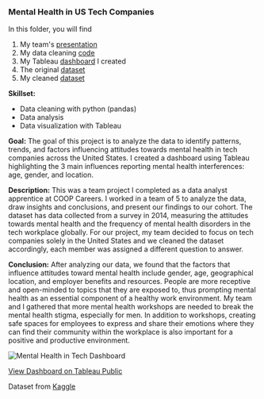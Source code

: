 ### Mental Health in US Tech Companies
In this folder, you will find
1. My team's [presentation](https://github.com/shyrlee/Shirley-Xia-Portfolio/blob/0d0b984012399543f2d38f3fe65ad11b35984414/Mental%20Health%20in%20Tech/Mental%20Health%20In%20Tech%20Presentation.pdf)
2. My data cleaning [code](https://github.com/shyrlee/Shirley-Xia-Portfolio/blob/a9d4c755479aaf432091f6aa9f5845416171f117/Mental%20Health%20in%20Tech/Mental%20Health%20Survey%20Data%20Cleaning.ipynb)
3. My Tableau [dashboard](https://github.com/shyrlee/Shirley-Xia-Portfolio/blob/8e03383eca0794f2d6a565a51f822cce07ac6a45/Mental%20Health%20in%20Tech/Mental%20Health%20in%20Tech%20Dashboard.png) I created
4. The original [dataset](https://github.com/shyrlee/Shirley-Xia-Portfolio/blob/8e03383eca0794f2d6a565a51f822cce07ac6a45/Mental%20Health%20in%20Tech/mental_health_survey.csv)
5. My cleaned [dataset](https://github.com/shyrlee/Shirley-Xia-Portfolio/blob/8e03383eca0794f2d6a565a51f822cce07ac6a45/Mental%20Health%20in%20Tech/mentalhealth_clean.csv)

**Skillset:** 

- Data cleaning with python (pandas)
- Data analysis
- Data visualization with Tableau

**Goal:** The goal of this project is to analyze the data to identify patterns, trends, and factors influencing attitudes towards mental health in tech companies across the United States. I created a dashboard using Tableau highlighting the 3 main influences reporting mental health interferences: age, gender, and location.

**Description:** This was a team project I completed as a data analyst apprentice at COOP Careers. I worked in a team of 5 to analyze the data, draw insights and conclusions, and present our findings to our cohort. The dataset has data collected from a survey in 2014, measuring the attitudes towards mental health and the frequency of mental health disorders in the tech workplace globally. For our project, my team decided to focus on tech companies solely in the United States and we cleaned the dataset accordingly, each member was assigned a different question to answer. 

**Conclusion:** After analyzing our data, we found that the factors that influence attitudes toward mental health include gender, age, geographical location, and employer benefits and resources. People are more receptive and open-minded to topics that they are exposed to, thus prompting mental health as an essential component of a healthy work environment. My team and I gathered that more mental health workshops are needed to break the mental health stigma, especially for men. In addition to workshops, creating safe spaces for employees to express and share their emotions where they can find their community within the workplace is also important for a positive and productive environment.

![Mental Health in Tech Dashboard](https://github.com/shyrlee/Shirley-Xia-Portfolio/assets/134797686/c2e9a664-12ab-4f8b-a1d5-ec7a7e61c503)

[View Dashboard on Tableau Public](https://public.tableau.com/views/MentalHealthinUSTechCompanies/Dashboard1?:language=en-US&:display_count=n&:origin=viz_share_link)

Dataset from [Kaggle](https://www.kaggle.com/datasets/osmi/mental-health-in-tech-survey)

